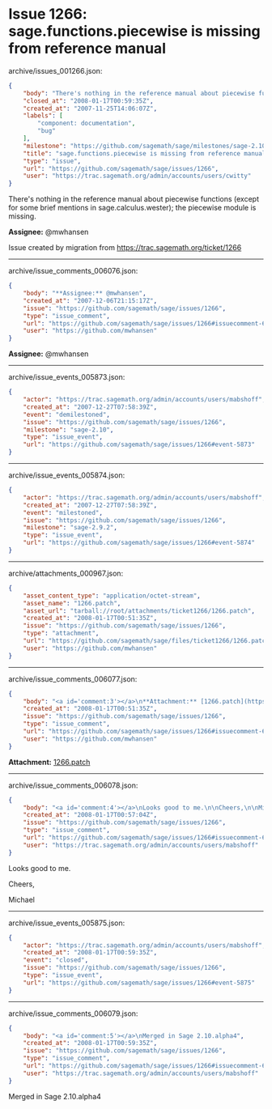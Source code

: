 # Issue 1266: sage.functions.piecewise is missing from reference manual

archive/issues_001266.json:
```json
{
    "body": "There's nothing in the reference manual about piecewise functions (except for some brief mentions in sage.calculus.wester); the piecewise module is missing.\n\n**Assignee:** @mwhansen\n\nIssue created by migration from https://trac.sagemath.org/ticket/1266\n\n",
    "closed_at": "2008-01-17T00:59:35Z",
    "created_at": "2007-11-25T14:06:07Z",
    "labels": [
        "component: documentation",
        "bug"
    ],
    "milestone": "https://github.com/sagemath/sage/milestones/sage-2.10",
    "title": "sage.functions.piecewise is missing from reference manual",
    "type": "issue",
    "url": "https://github.com/sagemath/sage/issues/1266",
    "user": "https://trac.sagemath.org/admin/accounts/users/cwitty"
}
```
There's nothing in the reference manual about piecewise functions (except for some brief mentions in sage.calculus.wester); the piecewise module is missing.

**Assignee:** @mwhansen

Issue created by migration from https://trac.sagemath.org/ticket/1266





---

archive/issue_comments_006076.json:
```json
{
    "body": "**Assignee:** @mwhansen",
    "created_at": "2007-12-06T21:15:17Z",
    "issue": "https://github.com/sagemath/sage/issues/1266",
    "type": "issue_comment",
    "url": "https://github.com/sagemath/sage/issues/1266#issuecomment-6076",
    "user": "https://github.com/mwhansen"
}
```

**Assignee:** @mwhansen



---

archive/issue_events_005873.json:
```json
{
    "actor": "https://trac.sagemath.org/admin/accounts/users/mabshoff",
    "created_at": "2007-12-27T07:58:39Z",
    "event": "demilestoned",
    "issue": "https://github.com/sagemath/sage/issues/1266",
    "milestone": "sage-2.10",
    "type": "issue_event",
    "url": "https://github.com/sagemath/sage/issues/1266#event-5873"
}
```



---

archive/issue_events_005874.json:
```json
{
    "actor": "https://trac.sagemath.org/admin/accounts/users/mabshoff",
    "created_at": "2007-12-27T07:58:39Z",
    "event": "milestoned",
    "issue": "https://github.com/sagemath/sage/issues/1266",
    "milestone": "sage-2.9.2",
    "type": "issue_event",
    "url": "https://github.com/sagemath/sage/issues/1266#event-5874"
}
```



---

archive/attachments_000967.json:
```json
{
    "asset_content_type": "application/octet-stream",
    "asset_name": "1266.patch",
    "asset_url": "tarball://root/attachments/ticket1266/1266.patch",
    "created_at": "2008-01-17T00:51:35Z",
    "issue": "https://github.com/sagemath/sage/issues/1266",
    "type": "attachment",
    "url": "https://github.com/sagemath/sage/files/ticket1266/1266.patch",
    "user": "https://github.com/mwhansen"
}
```



---

archive/issue_comments_006077.json:
```json
{
    "body": "<a id='comment:3'></a>\n**Attachment:** [1266.patch](https://github.com/sagemath/sage/files/ticket1266/1266.patch)",
    "created_at": "2008-01-17T00:51:35Z",
    "issue": "https://github.com/sagemath/sage/issues/1266",
    "type": "issue_comment",
    "url": "https://github.com/sagemath/sage/issues/1266#issuecomment-6077",
    "user": "https://github.com/mwhansen"
}
```

<a id='comment:3'></a>
**Attachment:** [1266.patch](https://github.com/sagemath/sage/files/ticket1266/1266.patch)



---

archive/issue_comments_006078.json:
```json
{
    "body": "<a id='comment:4'></a>\nLooks good to me.\n\nCheers,\n\nMichael",
    "created_at": "2008-01-17T00:57:04Z",
    "issue": "https://github.com/sagemath/sage/issues/1266",
    "type": "issue_comment",
    "url": "https://github.com/sagemath/sage/issues/1266#issuecomment-6078",
    "user": "https://trac.sagemath.org/admin/accounts/users/mabshoff"
}
```

<a id='comment:4'></a>
Looks good to me.

Cheers,

Michael



---

archive/issue_events_005875.json:
```json
{
    "actor": "https://trac.sagemath.org/admin/accounts/users/mabshoff",
    "created_at": "2008-01-17T00:59:35Z",
    "event": "closed",
    "issue": "https://github.com/sagemath/sage/issues/1266",
    "type": "issue_event",
    "url": "https://github.com/sagemath/sage/issues/1266#event-5875"
}
```



---

archive/issue_comments_006079.json:
```json
{
    "body": "<a id='comment:5'></a>\nMerged in Sage 2.10.alpha4",
    "created_at": "2008-01-17T00:59:35Z",
    "issue": "https://github.com/sagemath/sage/issues/1266",
    "type": "issue_comment",
    "url": "https://github.com/sagemath/sage/issues/1266#issuecomment-6079",
    "user": "https://trac.sagemath.org/admin/accounts/users/mabshoff"
}
```

<a id='comment:5'></a>
Merged in Sage 2.10.alpha4
